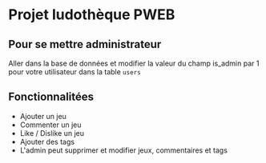 # Projet ludothèque PWEB

## Pour se mettre administrateur
Aller dans la base de données et modifier la valeur du champ is_admin par 1 pour votre utilisateur dans la table `users`

## Fonctionnalitées
- Ajouter un jeu
- Commenter un jeu
- Like / Dislike un jeu
- Ajouter des tags
- L'admin peut supprimer et modifier jeux, commentaires et tags 
